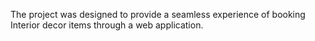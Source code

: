  The project was designed to provide a seamless experience of booking Interior decor items through a web application.
